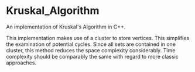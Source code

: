 # Kruskal_Algorithm
An implementation of Kruskal's Algorithm in C++. 

This implementation makes use of a cluster to store vertices. This simplifies the examination of potential cycles. Since all sets are contained in one cluster, this method reduces the space complexity considerably. Time complexity should be comparably the same with regard to more classic approaches.

